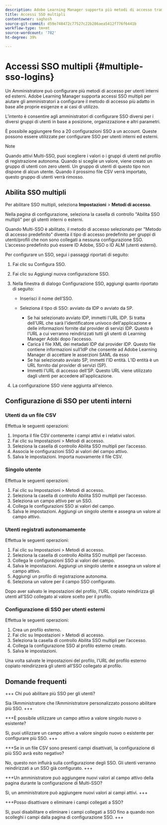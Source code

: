 ```yaml
---
description: Adobe Learning Manager supporta più metodi di accesso tramite più configurazioni SSO per utenti interni ed esterni.
title: Accessi SSO multipli
contentowner: saghosh
source-git-commit: d59e748472c77527c22b286aea5412f776f6441b
workflow-type: tm+mt
source-wordcount: '782'
ht-degree: 39%

---
```



# Accessi SSO multipli {#multiple-sso-logins}

Un Amministratore può configurare più metodi di accesso per utenti interni ed esterni. Adobe Learning Manager supporta accessi SSO multipli per aiutare gli amministratori a configurare il metodo di accesso più adatto in base alle proprie esigenze e ai casi di utilizzo.

L’intento è consentire agli amministratori di configurare SSO diversi per i diversi gruppi di utenti in base a posizione, organizzazione e altri parametri.

È possibile aggiungere fino a 20 configurazioni SSO a un account. Queste possono essere utilizzate per configurare SSO per utenti interni ed esterni.

>[!NOTE]
>
>Quando attivi Multi-SSO, puoi scegliere i valori o i gruppi di utenti nel profilo di registrazione autonoma. Quando si sceglie un valore, viene creato un gruppo di utenti con zero utenti. Un gruppo di utenti di questo tipo non dispone di alcun utente. Quando il prossimo file CSV verrà importato, questo gruppo di utenti verrà rimosso.

## Abilita SSO multipli

Per abilitare SSO multipli, seleziona **Impostazioni** > **Metodi di accesso**.

Nella pagina di configurazione, seleziona la casella di controllo &quot;Abilita SSO multipli&quot; per gli utenti interni o esterni.

Quando Multi-SSO è abilitato, il metodo di accesso selezionato per &quot;Metodo di accesso predefinito&quot; diventa il tipo di accesso predefinito per gruppi di utenti/profili che non sono collegati a nessuna configurazione SSO. L’accesso predefinito può essere ID Adobe, SSO o ID ALM (utenti esterni).

Per configurare un SSO, segui i passaggi riportati di seguito:

1. Fai clic su Configura SSO.
1. Fai clic su Aggiungi nuova configurazione SSO.
1. Nella finestra di dialogo Configurazione SSO, aggiungi quanto riportato di seguito:

   * Inserisci il nome dell’SSO.
   * Seleziona il tipo di SSO: avviato da IDP o avviato da SP.

      * Se hai selezionato avviato IDP, immetti l&#39;URL IDP. Si tratta dell&#39;URL che sarà l&#39;identificatore univoco dell&#39;applicazione e delle informazioni fornite dal provider di servizi IDP. Questo è l’URL a cui verranno reindirizzati tutti gli utenti di Learning Manager Adobi dopo l’accesso.
      * Carica il file XML dei metadati IDP dal provider IDP. Questo file contiene informazioni sull’IdP che consente ad Adobe Learning Manager di accettare le asserzioni SAML da esso
      * Se hai selezionato avviato SP, immetti l&#39;ID entità. L’ID entità è un URL fornito dal provider di servizi (SP).
      * Immetti l&#39;URL di accesso dell’SP. Questo URL viene utilizzato dagli utenti per accedere all&#39;applicazione.

1. La configurazione SSO viene aggiunta all&#39;elenco.

## Configurazione di SSO per utenti interni

### Utenti da un file CSV

Effettua le seguenti operazioni:

1. Importa il file CSV contenente i campi attivi e i relativi valori.
1. Fai clic su Impostazioni > Metodi di accesso.
1. Seleziona la casella di controllo Abilita SSO multipli per l’accesso.
1. Associa le configurazioni SSO ai valori del campo attivo.
1. Salva le impostazioni. Importa nuovamente il file CSV.

### Singolo utente

Effettua le seguenti operazioni:

1. Fai clic su Impostazioni > Metodi di accesso.
1. Seleziona la casella di controllo Abilita SSO multipli per l’accesso.
1. Seleziona un campo attivo per un SSO.
1. Collega le configurazioni SSO ai valori del campo.
1. Salva le impostazioni. Aggiungi un singolo utente e assegna un valore al campo attivo.

### Utenti registrati autonomamente

Effettua le seguenti operazioni:

1. Fai clic su Impostazioni > Metodi di accesso.
1. Seleziona la casella di controllo Abilita SSO multipli per l’accesso.
1. Collega le configurazioni SSO ai valori del campo.
1. Salva le impostazioni. Aggiungi un singolo utente e assegna un valore al campo attivo.
1. Aggiungi un profilo di registrazione autonoma.
1. Seleziona un valore per il campo SSO configurato.

Dopo aver salvato le impostazioni del profilo, l’URL copiato reindirizza gli utenti all’SSO collegato al valore scelto per il profilo.

### Configurazione di SSO per utenti esterni

Effettua le seguenti operazioni:

1. Crea un profilo esterno.
1. Fai clic su Impostazioni > Metodi di accesso.
1. Seleziona la casella di controllo Abilita SSO multipli per l’accesso.
1. Collega la configurazione SSO al profilo esterno creato.
1. Salva le impostazioni.

Una volta salvate le impostazioni del profilo, l’URL del profilo esterno copiato reindirizzerà gli utenti all’SSO collegato al profilo.

## Domande frequenti

+++ Chi può abilitare più SSO per gli utenti?

Sia l’Amministratore che l’Amministratore personalizzato possono abilitare più SSO.
+++

+++È possibile utilizzare un campo attivo a valore singolo nuovo o esistente?

Sì, puoi utilizzare un campo attivo a valore singolo nuovo o esistente per configurare più SSO.
+++

+++Se in un file CSV sono presenti campi disattivati, la configurazione di più SSO avrà esito negativo?

No, questo non influirà sulla configurazione degli SSO. Gli utenti verranno reindirizzati a un SSO già configurato.
+++

+++Un amministratore può aggiungere nuovi valori al campo attivo della pagina durante la configurazione di Multi-SSO?

Sì, un amministratore può aggiungere nuovi valori ai campi attivi.
+++

+++Posso disattivare o eliminare i campi collegati a SSO?

Sì, puoi disabilitare o eliminare i campi collegati a SSO fino a quando non scolleghi i campi dalla pagina di configurazione SSO.
+++
